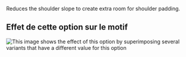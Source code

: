 Reduces the shoulder slope to create extra room for shoulder padding.

## Effet de cette option sur le motif

![This image shows the effect of this option by superimposing several variants that have a different value for this option](simone_shoulderslopereduction_sample.svg "Effect of this option on the pattern")
